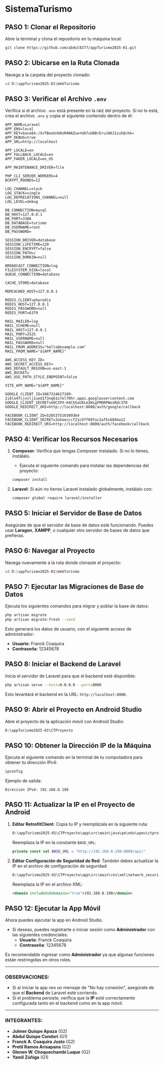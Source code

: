 # SistemaTurismo

## PASO 1: Clonar el Repositorio
Abre la terminal y clona el repositorio en tu máquina local:

```bash
git clone https://github.com/abdul8377/appTurismo2025-01.git
```

## PASO 2: Ubicarse en la Ruta Clonada
Navega a la carpeta del proyecto clonado:

```bash
cd D:\appTurismo2025-01\WebTurismo
```

## PASO 3: Verificar el Archivo `.env`
Verifica si el archivo `.env` está presente en la raíz del proyecto. Si no lo está, crea el archivo `.env` y copia el siguiente contenido dentro de él:

```dotenv
APP_NAME=Laravel
APP_ENV=local
APP_KEY=base64:/XvTBoeUnb0zM4NAZue+UA7uU0BrEruJAOJ2zuhQchk=
APP_DEBUG=true
APP_URL=http://localhost

APP_LOCALE=en
APP_FALLBACK_LOCALE=en
APP_FAKER_LOCALE=en_US

APP_MAINTENANCE_DRIVER=file

PHP_CLI_SERVER_WORKERS=4
BCRYPT_ROUNDS=12

LOG_CHANNEL=stack
LOG_STACK=single
LOG_DEPRECATIONS_CHANNEL=null
LOG_LEVEL=debug

DB_CONNECTION=mysql
DB_HOST=127.0.0.1
DB_PORT=3306
DB_DATABASE=turismo
DB_USERNAME=root
DB_PASSWORD=

SESSION_DRIVER=database
SESSION_LIFETIME=120
SESSION_ENCRYPT=false
SESSION_PATH=/
SESSION_DOMAIN=null

BROADCAST_CONNECTION=log
FILESYSTEM_DISK=local
QUEUE_CONNECTION=database

CACHE_STORE=database

MEMCACHED_HOST=127.0.0.1

REDIS_CLIENT=phpredis
REDIS_HOST=127.0.0.1
REDIS_PASSWORD=null
REDIS_PORT=6379

MAIL_MAILER=log
MAIL_SCHEME=null
MAIL_HOST=127.0.0.1
MAIL_PORT=2525
MAIL_USERNAME=null
MAIL_PASSWORD=null
MAIL_FROM_ADDRESS="hello@example.com"
MAIL_FROM_NAME="${APP_NAME}"

AWS_ACCESS_KEY_ID=
AWS_SECRET_ACCESS_KEY=
AWS_DEFAULT_REGION=us-east-1
AWS_BUCKET=
AWS_USE_PATH_STYLE_ENDPOINT=false

VITE_APP_NAME="${APP_NAME}"

GOOGLE_CLIENT_ID=1067324627109-2i6lo4fcjvvljiued1f3nq61s7el70hr.apps.googleusercontent.com
GOOGLE_CLIENT_SECRET=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
GOOGLE_REDIRECT_URI=http://localhost:8000/auth/google/callback

FACEBOOK_CLIENT_ID=528537510309364
FACEBOOK_CLIENT_SECRET=3a5eecccf21c97f09fac2af5c6894a12
FACEBOOK_REDIRECT_URI=http://localhost:8000/auth/facebook/callback
```

## PASO 4: Verificar los Recursos Necesarios

1. **Composer**: Verifica que tengas Composer instalado. Si no lo tienes, instálalo.
   - Ejecuta el siguiente comando para instalar las dependencias del proyecto:
   ```bash
   composer install
   ```

2. **Laravel**: Si aún no tienes Laravel instalado globalmente, instálalo con:
   ```bash
   composer global require laravel/installer
   ```

## PASO 5: Iniciar el Servidor de Base de Datos
Asegúrate de que el servidor de base de datos esté funcionando. Puedes usar **Laragon**, **XAMPP**, o cualquier otro servidor de bases de datos que prefieras.

## PASO 6: Navegar al Proyecto
Navega nuevamente a la ruta donde clonaste el proyecto:

```bash
cd D:\appTurismo2025-01\WebTurismo
```

## PASO 7: Ejecutar las Migraciones de Base de Datos
Ejecuta los siguientes comandos para migrar y poblar la base de datos:

```bash
php artisan migrate
php artisan migrate:fresh --seed
```

Esto generará los datos de usuario, con el siguiente acceso de administrador:
- **Usuario**: Franck Coaquira
- **Contraseña**: 12345678

## PASO 8: Iniciar el Backend de Laravel
Inicia el servidor de Laravel para que el backend esté disponible:

```bash
php artisan serve --host=0.0.0.0 --port=8000
```

Esto levantará el backend en la URL: `http://localhost:8000`.

## PASO 9: Abrir el Proyecto en Android Studio
Abre el proyecto de la aplicación móvil con Android Studio:

```bash
D:\appTurismo2025-01\CTProyecto
```

## PASO 10: Obtener la Dirección IP de la Máquina
Ejecuta el siguiente comando en la terminal de tu computadora para obtener tu dirección IPv4:

```bash
ipconfig
```

Ejemplo de salida:

```
Dirección IPv4: 192.168.0.198
```

## PASO 11: Actualizar la IP en el Proyecto de Android

1. **Editar RetrofitClient**: Copia tu IP y reemplázala en la siguiente ruta:

   ```bash
   D:\appTurismo2025-01\CTProyecto\app\src\main\java\pe\edu\upeu\ctproyecto\data\remote\Retrofitclient
   ```
   Reemplaza la IP en la constante `BASE_URL`:
   ```kotlin
   private const val BASE_URL = "http://192.168.0.198:8000/api/"
   ```

2. **Editar Configuración de Seguridad de Red**: También debes actualizar la IP en el archivo de configuración de seguridad:
   ```bash
   D:\appTurismo2025-01\CTProyecto\app\src\main\res\xml\network_security_config
   ```
   Reemplaza la IP en el archivo XML:
   ```xml
   <domain includeSubdomains="true">192.168.0.198</domain>
   ```

## PASO 12: Ejecutar la App Móvil

Ahora puedes ejecutar la app en Android Studio.

- Si deseas, puedes registrarte o iniciar sesión como **Administrador** con las siguientes credenciales:
  - **Usuario**: Franck Coaquira
  - **Contraseña**: 12345678

Es recomendable ingresar como **Administrador** ya que algunas funciones están restringidas en otros roles.

---

### **OBSERVACIONES:**

- Si al iniciar la app ves un mensaje de "No hay conexión", asegúrate de que el **Backend** de Laravel esté corriendo.
- Si el problema persiste, verifica que la **IP** esté correctamente configurada tanto en el backend como en la app móvil.

---

### **INTEGRANTES:**
- **Julmer Quispe Apaza** (G2)
- **Abdul Quispe Condori** (G1)
- **Franck A. Coaquira Justo** (G2)
- **Pretil Ramos Arisapana** (G2)
- **Glenen W. Choquechambi Luque** (G2)
- **Yamil Zúñiga** (G1)
